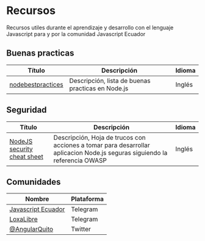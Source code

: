 # Recursos
Recursos utiles durante el aprendizaje y desarrollo con el lenguaje Javascript para y por la comunidad Javascript Ecuador

## Buenas practicas

| Título | Descripción | Idioma |
|--------|-------------|--------|
| [nodebestpractices](https://github.com/goldbergyoni/nodebestpractices) | Descripción, lista de buenas practicas en Node.js | Inglés |

## Seguridad

| Título | Descripción | Idioma |
|--------|-------------|--------|
| [NodeJS security cheat sheet](https://cheatsheetseries.owasp.org/cheatsheets/Nodejs_Security_Cheat_Sheet.html) | Descripción, Hoja de trucos con acciones a tomar para desarrollar aplicacion Node.js seguras siguiendo la referencia OWASP| Inglés |

## Comunidades

| Nombre                                                         | Plataforma |
|----------------------------------------------------------------|------------|
| [Javascript Ecuador](https://t.me/javascriptecuador)           | Telegram   |
| [LoxaLibre](https://t.me/LoxaLibre)                            | Telegram   |
| [@AngularQuito](https://twitter.com/angularquito?lang=en)      | Twitter    |
